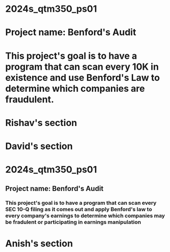 # 2024s_qtm350_ps01
# Project name: Benford's Audit
# This project's goal is to have a program that can scan every 10K in existence and use Benford's Law to determine which companies are fraudulent. 
# Rishav's section
# David's section
# 2024s_qtm350_ps01
## Project name: Benford's Audit
### This project's goal is to have a program that can scan every SEC 10-Q filing as it comes out and apply Benford's law to every company's earnings to determine which companies may be fradulent or participating in earnings manipulation
# Anish's section
